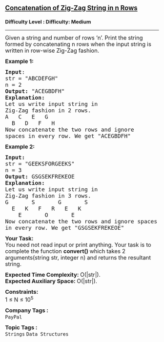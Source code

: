 <h2><a href="https://www.geeksforgeeks.org/problems/concatenation-of-zig-zag-string-in-n-rows0308/1?page=1&difficulty=Medium&status=unsolved&sortBy=submissions">Concatenation of Zig-Zag String in n Rows</a></h2><h3>Difficulty Level : Difficulty: Medium</h3><hr><div class="problems_problem_content__Xm_eO"><p><span style="font-size:18px">Given a string and number of rows ‘n’. Print the string formed by concatenating n rows when the input string is written in row-wise Zig-Zag fashion.</span></p>

<p><span style="font-size:18px"><strong>Example 1:</strong></span></p>

<pre><span style="font-size:18px"><strong>Input</strong>: 
str = "ABCDEFGH"
n = 2
<strong>Output:</strong> "ACEGBDFH"
<strong>Explanation:</strong> 
Let us write input string in 
Zig-Zag fashion in 2 rows.
A   C   E   G  
  B   D   F   H
Now concatenate the two rows and ignore 
spaces in every row. We get "ACEGBDFH"</span></pre>

<p><span style="font-size:18px"><strong>Example 2:</strong></span></p>

<pre><span style="font-size:18px"><strong>Input:</strong> 
str = "GEEKSFORGEEKS"
n = 3
<strong>Output:</strong> GSGSEKFREKEOE
<strong>Explanation:</strong> 
Let us write input string in 
Zig-Zag fashion in 3 rows.
G       S       G       S
  E   K   F   R   E   K
    E       O       E
Now concatenate the two rows and ignore spaces
in every row. We get "GSGSEKFREKEOE"</span></pre>

<p><span style="font-size:18px"><strong>Your Task:</strong><br>
You need not&nbsp;read input or print anything. Your task is to complete the function&nbsp;<strong>convert()&nbsp;</strong>which takes 2 arguments(string str, integer n) and returns the resultant string.</span></p>

<p><span style="font-size:18px"><strong>Expected Time Complexity:&nbsp;</strong>O(|str|).<br>
<strong>Expected Auxiliary Space:&nbsp;</strong>O(|str|).</span></p>

<p><span style="font-size:18px"><strong>Constraints:</strong><br>
1 ≤ N ≤ 10<sup>5</sup></span></p>
</div><p><span style=font-size:18px><strong>Company Tags : </strong><br><code>PayPal</code>&nbsp;<br><p><span style=font-size:18px><strong>Topic Tags : </strong><br><code>Strings</code>&nbsp;<code>Data Structures</code>&nbsp;